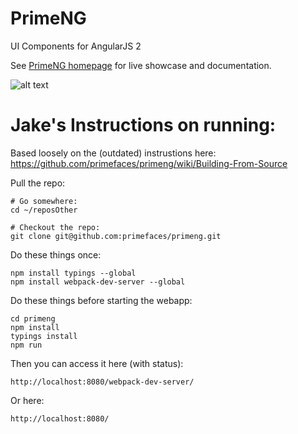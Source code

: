 # PrimeNG
UI Components for AngularJS 2

See [PrimeNG homepage](http://www.primefaces.org/primeng) for live showcase and documentation.

![alt text](http://www.primefaces.org/images/primeng.png "PrimeNG")

# Jake's Instructions on running:

Based loosely on the (outdated) instrustions here: https://github.com/primefaces/primeng/wiki/Building-From-Source

Pull the repo: 
	
	# Go somewhere: 
	cd ~/reposOther

	# Checkout the repo:
	git clone git@github.com:primefaces/primeng.git

Do these things once: 

	npm install typings --global
	npm install webpack-dev-server --global

Do these things before starting the webapp: 

	cd primeng
	npm install
	typings install
	npm run

Then you can access it here (with status): 

	http://localhost:8080/webpack-dev-server/

Or here:

	http://localhost:8080/
